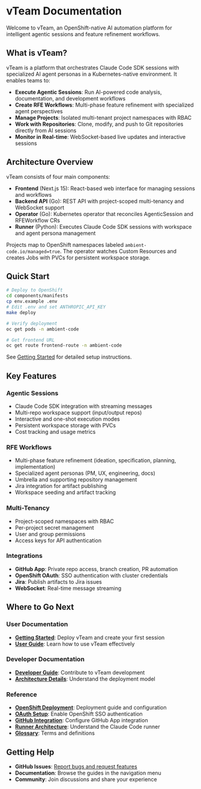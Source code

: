 # vTeam Documentation

Welcome to vTeam, an OpenShift-native AI automation platform for intelligent agentic sessions and feature refinement workflows.

## What is vTeam?

vTeam is a platform that orchestrates Claude Code SDK sessions with specialized AI agent personas in a Kubernetes-native environment. It enables teams to:

- **Execute Agentic Sessions**: Run AI-powered code analysis, documentation, and development workflows
- **Create RFE Workflows**: Multi-phase feature refinement with specialized agent perspectives
- **Manage Projects**: Isolated multi-tenant project namespaces with RBAC
- **Work with Repositories**: Clone, modify, and push to Git repositories directly from AI sessions
- **Monitor in Real-time**: WebSocket-based live updates and interactive sessions

## Architecture Overview

vTeam consists of four main components:

- **Frontend** (Next.js 15): React-based web interface for managing sessions and workflows
- **Backend API** (Go): REST API with project-scoped multi-tenancy and WebSocket support
- **Operator** (Go): Kubernetes operator that reconciles AgenticSession and RFEWorkflow CRs
- **Runner** (Python): Executes Claude Code SDK sessions with workspace and agent persona management

Projects map to OpenShift namespaces labeled `ambient-code.io/managed=true`. The operator watches Custom Resources and creates Jobs with PVCs for persistent workspace storage.

## Quick Start

```bash
# Deploy to OpenShift
cd components/manifests
cp env.example .env
# Edit .env and set ANTHROPIC_API_KEY
make deploy

# Verify deployment
oc get pods -n ambient-code

# Get frontend URL
oc get route frontend-route -n ambient-code
```

See [Getting Started](user-guide/getting-started.md) for detailed setup instructions.

## Key Features

### Agentic Sessions
- Claude Code SDK integration with streaming messages
- Multi-repo workspace support (input/output repos)
- Interactive and one-shot execution modes
- Persistent workspace storage with PVCs
- Cost tracking and usage metrics

### RFE Workflows
- Multi-phase feature refinement (ideation, specification, planning, implementation)
- Specialized agent personas (PM, UX, engineering, docs)
- Umbrella and supporting repository management
- Jira integration for artifact publishing
- Workspace seeding and artifact tracking

### Multi-Tenancy
- Project-scoped namespaces with RBAC
- Per-project secret management
- User and group permissions
- Access keys for API authentication

### Integrations
- **GitHub App**: Private repo access, branch creation, PR automation
- **OpenShift OAuth**: SSO authentication with cluster credentials
- **Jira**: Publish artifacts to Jira issues
- **WebSocket**: Real-time message streaming

## Where to Go Next

### User Documentation
- **[Getting Started](user-guide/getting-started.md)**: Deploy vTeam and create your first session
- **[User Guide](user-guide/index.md)**: Learn how to use vTeam effectively

### Developer Documentation
- **[Developer Guide](developer-guide/index.md)**: Contribute to vTeam development
- **[Architecture Details](OPENSHIFT_DEPLOY.md)**: Understand the deployment model

### Reference
- **[OpenShift Deployment](OPENSHIFT_DEPLOY.md)**: Deployment guide and configuration
- **[OAuth Setup](OPENSHIFT_OAUTH.md)**: Enable OpenShift SSO authentication
- **[GitHub Integration](GITHUB_APP_SETUP.md)**: Configure GitHub App integration
- **[Runner Architecture](CLAUDE_CODE_RUNNER.md)**: Understand the Claude Code runner
- **[Glossary](reference/glossary.md)**: Terms and definitions

## Getting Help

- **GitHub Issues**: [Report bugs and request features](https://github.com/red-hat-data-services/vTeam/issues)
- **Documentation**: Browse the guides in the navigation menu
- **Community**: Join discussions and share your experience